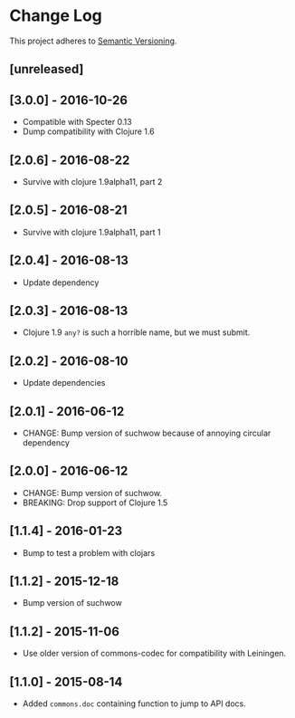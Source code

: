 # Change Log
This project adheres to [Semantic Versioning](http://semver.org/).

## [unreleased]

## [3.0.0] - 2016-10-26
- Compatible with Specter 0.13
- Dump compatibility with Clojure 1.6

## [2.0.6] - 2016-08-22
- Survive with clojure 1.9alpha11, part 2

## [2.0.5] - 2016-08-21
- Survive with clojure 1.9alpha11, part 1

## [2.0.4] - 2016-08-13
- Update dependency

## [2.0.3] - 2016-08-13
- Clojure 1.9 `any?` is such a horrible name, but we must submit.

## [2.0.2] - 2016-08-10
- Update dependencies

## [2.0.1] - 2016-06-12
- CHANGE: Bump version of suchwow because of annoying circular dependency

## [2.0.0] - 2016-06-12
- CHANGE: Bump version of suchwow.
- BREAKING: Drop support of Clojure 1.5

## [1.1.4] - 2016-01-23
- Bump to test a problem with clojars

## [1.1.2] - 2015-12-18
- Bump version of suchwow

## [1.1.2] - 2015-11-06
- Use older version of commons-codec for compatibility with Leiningen.

## [1.1.0] - 2015-08-14
- Added `commons.doc` containing function to jump to API docs.

